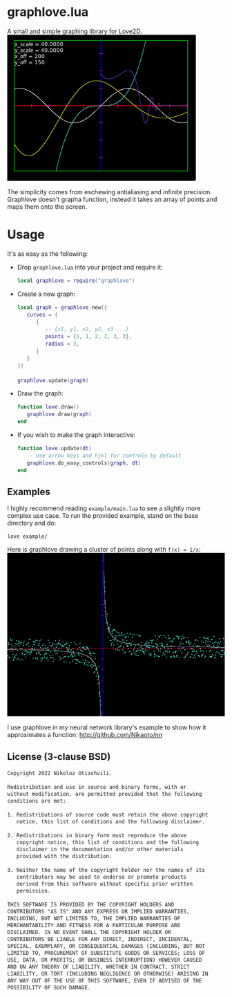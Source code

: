 # graphlove.lua
A small and simple graphing library for Love2D.
![graphlove screenshot](./graphlove-screenshot.png)

The simplicity comes from eschewing antialiasing and infinite precision.
Graphlove doesn't grapha function, instead it takes an array of points and maps
them onto the screen.

# Usage
It's as easy as the following:

- Drop `graphlove.lua` into your project and require it:
   ```lua
   local graphlove = require("graphlove")
   ```
- Create a new graph:
   ```lua
   local graph = graphlove.new({
      curves = {
         {
            -- {x1, y1, x2, y2, x3 ...}
            points = {1, 1, 2, 2, 3, 3},
            radius = 3,
         }
      }
   })

   graphlove.update(graph)
   ```
- Draw the graph:
   ```lua
   function love.draw()
      graphlove.draw(graph)
   end
   ```
- If you wish to make the graph interactive:
   ```lua
   function love.update(dt)
      -- Use arrow keys and hjkl for controls by default
      graphlove.do_easy_controls(graph, dt)
   end
   ```

## Examples
I highly recommend reading `example/main.lua` to see a slightly more complex use case.
To run the provided example, stand on the base directory and do:
```
love example/
```

Here is graphlove drawing a cluster of points along with `f(x) = 1/x`:
![graphlove animation](./graphlove-anim.gif)

I use graphlove in my neural network library's example to show how it
approximates a function: http://github.com/Nikaoto/nn

## License (3-clause BSD)
```
Copyright 2022 Nikoloz Otiashvili.

Redistribution and use in source and binary forms, with or
without modification, are permitted provided that the following
conditions are met:

1. Redistributions of source code must retain the above copyright
   notice, this list of conditions and the following disclaimer.

2. Redistributions in binary form must reproduce the above
   copyright notice, this list of conditions and the following
   disclaimer in the documentation and/or other materials
   provided with the distribution.

3. Neither the name of the copyright holder nor the names of its
   contributors may be used to endorse or promote products
   derived from this software without specific prior written
   permission.

THIS SOFTWARE IS PROVIDED BY THE COPYRIGHT HOLDERS AND
CONTRIBUTORS "AS IS" AND ANY EXPRESS OR IMPLIED WARRANTIES,
INCLUDING, BUT NOT LIMITED TO, THE IMPLIED WARRANTIES OF
MERCHANTABILITY AND FITNESS FOR A PARTICULAR PURPOSE ARE
DISCLAIMED. IN NO EVENT SHALL THE COPYRIGHT HOLDER OR
CONTRIBUTORS BE LIABLE FOR ANY DIRECT, INDIRECT, INCIDENTAL,
SPECIAL, EXEMPLARY, OR CONSEQUENTIAL DAMAGES (INCLUDING, BUT NOT
LIMITED TO, PROCUREMENT OF SUBSTITUTE GOODS OR SERVICES; LOSS OF
USE, DATA, OR PROFITS; OR BUSINESS INTERRUPTION) HOWEVER CAUSED
AND ON ANY THEORY OF LIABILITY, WHETHER IN CONTRACT, STRICT
LIABILITY, OR TORT (INCLUDING NEGLIGENCE OR OTHERWISE) ARISING IN
ANY WAY OUT OF THE USE OF THIS SOFTWARE, EVEN IF ADVISED OF THE
POSSIBILITY OF SUCH DAMAGE.
```

